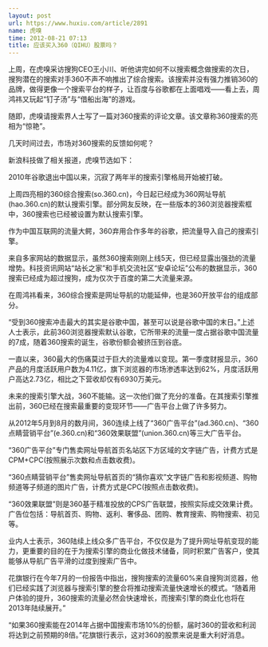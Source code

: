 ```yaml
---
layout: post
url: https://www.huxiu.com/article/2891
name: 虎嗅
time: 2012-08-21 07:13
title: 应该买入360（QIHU）股票吗？
---
```

上周，在虎嗅采访搜狗CEO王小川、听他讲完如何不以搜索概念做搜索的次日，搜狗潜在的搜索对手360不声不响推出了综合搜索。该搜索并没有强力推销360的品牌，做得更像一个搜索平台的样子，让百度与谷歌都在上面唱戏——看上去，周鸿祎又玩起“钉子汤”与“借船出海”的游戏。

随即，虎嗅请搜索界人士写了一篇对360搜索的评论文章。该文章称360搜索的亮相为“惊艳”。

几天时间过去，市场对360搜索的反馈如何呢？

新浪科技做了相关报道，虎嗅节选如下：

2010年谷歌退出中国以来，沉寂了两年半的搜索引擎格局开始被打破。

上周四亮相的360综合搜索(so.360.cn)，今日起已经成为360网址导航(hao.360.cn)的默认搜索引擎。部分网友反映，在一些版本的360浏览器搜索框中，360搜索也已经被设置为默认搜索引擎。

作为中国互联网的流量大鳄，360弃用合作多年的谷歌，把流量导入自己的搜索引擎。

来自多家网站的数据显示，虽然360搜索刚刚上线5天，但已经显露出强劲的流量增势。科技资讯网站“站长之家”和手机交流社区“安卓论坛”公布的数据显示，360搜索已经成为超过搜狗，成为仅次于百度的第二大流量来源。

在周鸿祎看来，360综合搜索是网址导航的功能延伸，也是360开放平台的组成部分。

“受到360搜索冲击最大的其实是谷歌中国，甚至可以说是谷歌中国的末日。”上述人士表示，此前360浏览器搜索默认谷歌，它所带来的流量一度占据谷歌中国流量的7成，随着360搜索的诞生，谷歌份额会被挤压到谷底。

一直以来，360最大的伤痛莫过于巨大的流量难以变现。第一季度财报显示，360产品的月度活跃用户数为4.11亿，旗下浏览器的市场渗透率达到62%，月度活跃用户高达2.73亿，相比之下营收却仅有6930万美元。

未来的搜索引擎大战，360不能输。这一次他们做了充分的准备。在其搜索引擎推出前，360已经在搜索最重要的变现环节——广告平台上做了许多努力。

从2012年5月到8月的数月间，360连续上线了“360广告平台”(ad.360.cn)、“360点睛营销平台”(e.360.cn)和“360效果联盟”(union.360.cn)等三大广告平台。

“360广告平台”专门售卖网址导航首页名站区下方区域的文字链广告，计费方式是CPM+CPC(按照展示次数和点击数收费)。

“360点睛营销平台”售卖网址导航首页的“猜你喜欢”文字链广告和影视频道、购物频道等子频道的图片广告，计费方式是CPC(按照点击数收费)。

“360效果联盟”则是360基于精准投放的CPS广告联盟，按照实际成交效果计费。广告位包括：导航首页、购物、返利、奢侈品、团购、教育搜索、购物搜索、初见等。

业内人士表示，360陆续上线众多广告平台，不仅仅是为了提升网址导航变现的能力，更重要的目的在于为搜索引擎的商业化做技术储备，同时积累广告客户，使其能够从导航广告平滑的过度到搜索广告中。

花旗银行在今年7月的一份报告中指出，搜狗搜索的流量60%来自搜狗浏览器，他们已经实践了浏览器与搜索引擎的整合将推动搜索流量快速增长的模式。“随着用户体验的提升，360搜索的流量必然会快速增长，而搜索引擎的商业化也将在2013年陆续展开。”

“如果360搜索能在2014年占据中国搜索市场10%的份额，届时360的营收和利润将达到之前预期的8倍。”花旗银行表示，这对360的股票来说是重大利好消息。


